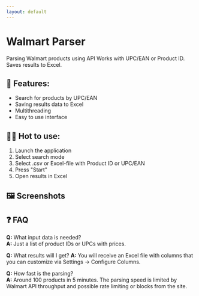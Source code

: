 ```yaml
---
layout: default
---
```


# Walmart Parser

Parsing Walmart products using API
Works with UPC/EAN or Product ID. Saves results to Excel.

## 🔧 Features:
- Search for products by UPC/EAN
- Saving results data to Excel
- Multithreading
- Easy to use interface

## 🧑‍💻 Hot to use:
1. Launch the application
2. Select search mode
4. Select .csv or Excel-file with Product ID or UPC/EAN
5. Press "Start"
6. Open results in Excel

## 🖼 Screenshots


## ❓ FAQ

**Q:** What input data is needed?  
**A:** Just a list of product IDs or UPCs with prices.

**Q:** What results will I get?
**A:** You will receive an Excel file with columns that you can customize via Settings → Configure Columns.

**Q:** How fast is the parsing?  
**A:** Around 100 products in 5 minutes. The parsing speed is limited by Walmart API throughput and possible rate limiting or blocks from the site.